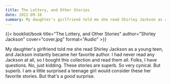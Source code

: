 ```yaml
---
title: The Lottery, and Other Stories
date: 2022-09-16
summary: My daughter's girlfriend told me she read Shirley Jackson as a young teen, and she instantly became her favorite author…
---
```


{{< booklist/book
title="The Lottery, and Other Stories"
author="Shirley Jackson"
cover="cover.jpg"
format="Audio" >}}

My daughter's girlfriend told me she read Shirley Jackson as a young teen, and Jackson instantly became her favorite author. I had never read any Jackson at all, so I bought this collection and read them all. Folks, I have questions. No, just kidding. These stories are superb. So very cynical. But superb. I am a little surprised a teenage girl would consider these her favorite stories. But that's a *good* surprise.  